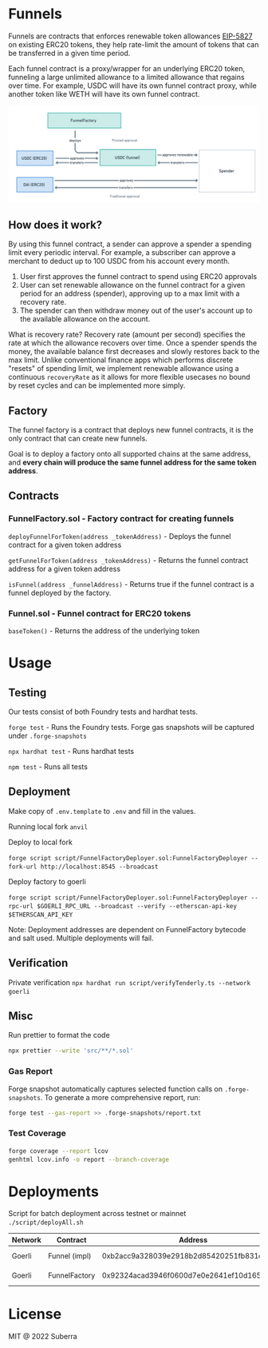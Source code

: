 # Funnels

Funnels are contracts that enforces renewable token allowances [EIP-5827](https://eips.ethereum.org/EIPS/eip-5827) on existing ERC20 tokens, they help rate-limit the amount of tokens that can be transferred in a given time period.

Each funnel contract is a proxy/wrapper for an underlying ERC20 token, funneling a large unlimited allowance to a limited allowance that regains over time. For example, USDC will have its own funnel contract proxy, while another token like WETH will have its own funnel contract.

![Funnels overview](overview.png)

## How does it work?

By using this funnel contract, a sender can approve a spender a spending limit every periodic interval. For example, a subscriber can approve a merchant to deduct up to 100 USDC from his account every month.

1. User first approves the funnel contract to spend using ERC20 approvals
2. User can set renewable allowance on the funnel contract for a given period for an address (spender), approving up to a max limit with a recovery rate.
3. The spender can then withdraw money out of the user's account up to the available allowance on the account.

What is recovery rate? Recovery rate (amount per second) specifies the rate at which the allowance recovers over time. Once a spender spends the money, the available balance first decreases and slowly restores back to the max limit. Unlike conventional finance apps which performs discrete "resets" of spending limit, we implement renewable allowance using a continuous `recoveryRate` as it allows for more flexible usecases no bound by reset cycles and can be implemented more simply.

## Factory

The funnel factory is a contract that deploys new funnel contracts, it is the only contract that can create new funnels.

Goal is to deploy a factory onto all supported chains at the same address, and **every chain will produce the same funnel address for the same token address**.

## Contracts

### FunnelFactory.sol - Factory contract for creating funnels

`deployFunnelForToken(address _tokenAddress)` - Deploys the funnel contract for a given token address

`getFunnelForToken(address _tokenAddress)` - Returns the funnel contract address for a given token address

`isFunnel(address _funnelAddress)` - Returns true if the funnel contract is a funnel deployed by the factory.

### Funnel.sol - Funnel contract for ERC20 tokens

`baseToken()` - Returns the address of the underlying token

# Usage

## Testing

Our tests consist of both Foundry tests and hardhat tests. 

`forge test` - Runs the Foundry tests. Forge gas snapshots will be captured under `.forge-snapshots`

`npx hardhat test` - Runs hardhat tests

`npm test` - Runs all tests

## Deployment

Make copy of `.env.template` to `.env` and fill in the values.

Running local fork
`anvil`

Deploy to local fork

`forge script script/FunnelFactoryDeployer.sol:FunnelFactoryDeployer --fork-url http://localhost:8545 --broadcast`

Deploy factory to goerli

`forge script script/FunnelFactoryDeployer.sol:FunnelFactoryDeployer --rpc-url $GOERLI_RPC_URL --broadcast --verify --etherscan-api-key $ETHERSCAN_API_KEY`

Note: Deployment addresses are dependent on FunnelFactory bytecode and salt used. Multiple deployments will fail.

## Verification

Private verification
`npx hardhat run script/verifyTenderly.ts --network goerli`

## Misc

Run prettier to format the code

```sh
npx prettier --write 'src/**/*.sol'
```

### Gas Report

Forge snapshot automatically captures selected function calls on `.forge-snapshots`. To generate a more comprehensive report, run:

```sh
forge test --gas-report >> .forge-snapshots/report.txt   
```

### Test Coverage

```sh
forge coverage --report lcov   
genhtml lcov.info -o report --branch-coverage 
```

# Deployments

Script for batch deployment across testnet or mainnet
`./script/deployAll.sh`


| Network | Contract      | Address                                    | Version     |
| ------- | ------------- | ------------------------------------------ | ----------- |
| Goerli  | Funnel (impl) | 0xb2acc9a328039e2918b2d85420251fb831ce47e0 | 0.2.0-alpha |
| Goerli  | FunnelFactory | 0x92324acad3946f0600d7e0e2641ef10d1655d89d | 0.2.0-alpha |


# License

MIT @ 2022 Suberra

